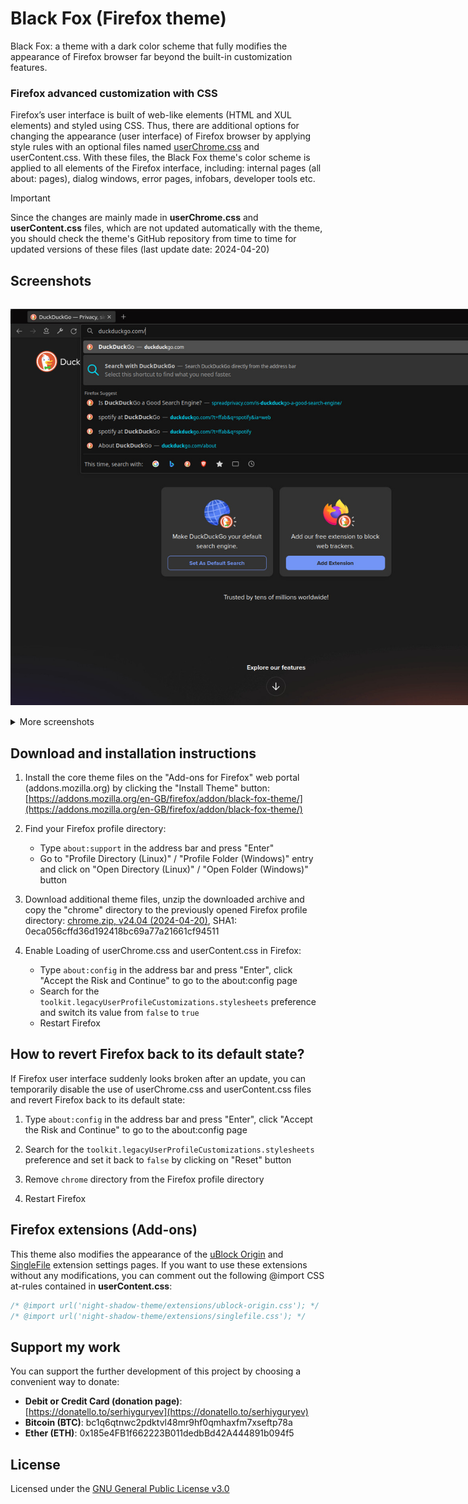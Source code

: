 # Black Fox (Firefox theme)

Black Fox: a theme with a dark color scheme that fully modifies the appearance of Firefox browser far beyond the built-in customization features.

### Firefox advanced customization with CSS

Firefox’s user interface is built of web-like elements (HTML and XUL elements) and styled using CSS. Thus, there are additional options for changing the appearance (user interface) of Firefox browser by applying style rules with an optional files named [userChrome.css](https://www.userchrome.org/) and userContent.css. With these files, the Black Fox theme's color scheme is applied to all elements of the Firefox interface, including: internal pages (all about: pages), dialog windows, error pages, infobars, developer tools etc.

> [!IMPORTANT]
> Since the changes are mainly made in **userChrome.css** and **userContent.css** files, which are not updated automatically with the theme, you should check the theme's GitHub repository from time to time for updated versions of these files (last update date: 2024-04-20)

## Screenshots

<img src="assets/screenshots/0854628.jpg" alt="Black Fox: theme for Firefox browser with a dark color scheme (screenshot)" style="display: inline-block; margin: 15px 0 15px 0; max-width: 850px">

<details>
<summary>More screenshots</summary>

<img src="assets/screenshots/0854647.jpg" alt="Black Fox: theme for Firefox browser with a dark color scheme (screenshot)" style="display: inline-block; margin: 15px 0 15px 0; max-width: 850px">

<img src="assets/screenshots/0854710.jpg" alt="Black Fox: theme for Firefox browser with a dark color scheme (screenshot)" style="display: inline-block; margin: 15px 0 15px 0; max-width: 850px">

<img src="assets/screenshots/0854727.jpg" alt="Black Fox: theme for Firefox browser with a dark color scheme (screenshot)" style="display: inline-block; margin: 15px 0 15px 0; max-width: 850px">

<img src="assets/screenshots/0854745.jpg" alt="Black Fox: theme for Firefox browser with a dark color scheme (screenshot)" style="display: inline-block; margin: 15px 0 15px 0; max-width: 850px">

<img src="assets/screenshots/0854805.jpg" alt="Black Fox: theme for Firefox browser with a dark color scheme (screenshot)" style="display: inline-block; margin: 15px 0 15px 0; max-width: 850px">

<img src="assets/screenshots/0854821.jpg" alt="Black Fox: theme for Firefox browser with a dark color scheme (screenshot)" style="display: inline-block; margin: 15px 0 15px 0; max-width: 850px">

<img src="assets/screenshots/0854837.jpg" alt="Black Fox: theme for Firefox browser with a dark color scheme (screenshot)" style="display: inline-block; margin: 15px 0 15px 0; max-width: 850px">

<img src="assets/screenshots/0854854.jpg" alt="Black Fox: theme for Firefox browser with a dark color scheme (screenshot)" style="display: inline-block; margin: 15px 0 15px 0; max-width: 850px">

<img src="assets/screenshots/0854911.jpg" alt="Black Fox: theme for Firefox browser with a dark color scheme (screenshot)" style="display: inline-block; margin: 15px 0 15px 0; max-width: 850px">

<img src="assets/screenshots/0854928.jpg" alt="Black Fox: theme for Firefox browser with a dark color scheme (screenshot)" style="display: inline-block; margin: 15px 0 15px 0; max-width: 850px">

<img src="assets/screenshots/0854946.jpg" alt="Black Fox: theme for Firefox browser with a dark color scheme (screenshot)" style="display: inline-block; margin: 15px 0 15px 0; max-width: 850px">
</details>

## Download and installation instructions

1. Install the core theme files on the "Add-ons for Firefox" web portal (addons.mozilla.org) by clicking the "Install Theme" button: [https://addons.mozilla.org/en-GB/firefox/addon/black-fox-theme/](https://addons.mozilla.org/en-GB/firefox/addon/black-fox-theme/)

2. Find your Firefox profile directory:
    - Type `about:support` in the address bar and press "Enter"
    - Go to "Profile Directory (Linux)" / "Profile Folder (Windows)" entry and click on "Open Directory (Linux)" / "Open Folder (Windows)" button

3. Download additional theme files, unzip the downloaded archive and copy the "chrome" directory to the previously opened Firefox profile directory: [chrome.zip, v24.04 (2024-04-20)](https://github.com/serhiyguryev/black-fox-theme/releases/download/v24.04/chrome.zip), SHA1: 0eca056cffd36d192418bc69a77a21661cf94511

4. Enable Loading of userChrome.css and userContent.css in Firefox:
    - Type `about:config` in the address bar and press "Enter", click "Accept the Risk and Continue" to go to the about:config page
    - Search for the `toolkit.legacyUserProfileCustomizations.stylesheets` preference and switch its value from `false` to `true`
    - Restart Firefox

## How to revert Firefox back to its default state?

If Firefox user interface suddenly looks broken after an update, you can temporarily disable the use of userChrome.css and userContent.css files and revert Firefox back to its default state:

1. Type `about:config` in the address bar and press "Enter", click "Accept the Risk and Continue" to go to the about:config page

2. Search for the `toolkit.legacyUserProfileCustomizations.stylesheets` preference and set it back to `false` by clicking on "Reset" button

3. Remove `chrome` directory from the Firefox profile directory

4. Restart Firefox

## Firefox extensions (Add-ons)

This theme also modifies the appearance of the [uBlock Origin](https://addons.mozilla.org/en-US/firefox/addon/ublock-origin/) and [SingleFile](https://addons.mozilla.org/en-US/firefox/addon/single-file/) extension settings pages. If you want to use these extensions without any modifications, you can comment out the following @import CSS at-rules contained in **userContent.css**:

```css
/* @import url('night-shadow-theme/extensions/ublock-origin.css'); */
/* @import url('night-shadow-theme/extensions/singlefile.css'); */
```

## Support my work

You can support the further development of this project by choosing a convenient way to donate:

* **Debit or Credit Card (donation page)**: [https://donatello.to/serhiyguryev](https://donatello.to/serhiyguryev)
* **Bitcoin (BTC)**: bc1q6qtnwc2pdktvl48mr9hf0qmhaxfm7xseftp78a
* **Ether (ETH)**: 0x185e4FB1f662223B011dedbBd42A444891b094f5

## License

Licensed under the [GNU General Public License v3.0](https://github.com/serhiyguryev/black-fox-theme/blob/main/LICENSE)
